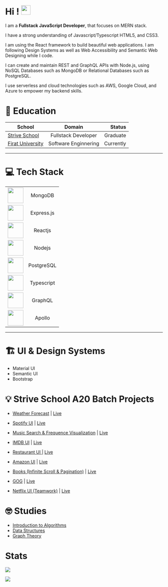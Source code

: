 
# Hi ! <img src="https://raw.githubusercontent.com/MartinHeinz/MartinHeinz/master/wave.gif" width="30px">

I am a **Fullstack JavaScript Developer**, that focuses on MERN stack.

I have a strong understanding of Javascript/Typescript HTML5, and CSS3.

I am using the React framework to build beautiful web applications. I am following Design Systems as well as Web Accessibility and Semantic Web Designing while I code. 

I can create and maintain REST and GraphQL APIs with Node.js, using NoSQL Databases such as MongoDB or Relational Databases such as PostgreSQL. 

I use serverless and cloud technologies such as AWS, Google Cloud, and Azure to empower my backend skills.

 



# 🎒 Education


| School        | Domain        | Status  |
| ------------- |:-------------:| -----:|
| [Strive School](https://strive.school/)| Fullstack Developer   |  Graduate |                  
| [Firat University](http://www.firat.edu.tr/en)     | Software Enginnering | Currently |
 


---------------------------------------------------------------------------


 # 💻 Tech Stack 
 
| |         |   
| ------------- |:-------------:|
| <img width="50px" src="https://kodyclemens.com/wp-content/uploads/2019/06/mdb.png"></img> |  MongoDB  |                 
|  <img width="50px" src="https://hackr.io/tutorials/learn-express-js/logo/logo-express-js?ver=1557508379"></img> |  Express.js  |                 
| <img width="50px" src="https://www.iconfinder.com/data/icons/logos-3/600/React.js_logo-512.png"></img> |  Reactjs  |                 
| <img width="50px" src="https://img.icons8.com/color/452/nodejs.png"></img> |  Nodejs  | 
|  <img width="50px" src="https://upload.wikimedia.org/wikipedia/commons/thumb/2/29/Postgresql_elephant.svg/745px-Postgresql_elephant.svg.png"></img> |  PostgreSQL  |     
| <img width="50px" src="https://raw.githubusercontent.com/rmolinamir/typescript-cheatsheet/master/TypeScript.png"></img> |  Typescript  |                 
| <img width="50px" src="https://upload.wikimedia.org/wikipedia/commons/thumb/1/17/GraphQL_Logo.svg/768px-GraphQL_Logo.svg.png"></img> |  GraphQL  |                 
| <img width="50px" src="https://res-3.cloudinary.com/crunchbase-production/image/upload/c_lpad,h_256,w_256,f_auto,q_auto:eco/helwg0zndgaizfnjcgae"></img> |  Apollo  |                 
--------------------------------------------------------------------------------

# 🏗️ UI & Design Systems

 * Material UI
 * Semantic UI
 * Bootstrap  
 
# 💡 Strive School A20 Batch Projects 
 
- [Weather Forecast](https://github.com/ubeytdemirr/strive-ts-weathermap) | [Live](https://ubeytdemirr.github.io/strive-ts-weathermap/#/)


- [Spotify UI](https://github.com/ubeytdemirr/strive-school-spotify-react) | [Live](https://ubeytdemirr.github.io/strive-school-spotify-react/#/)


- [Music Search & Frequence Visualization](https://github.com/ubeytdemirr/music-search-ts) | [Live](https://ubeytdemirr.github.io/music-search-ts/#/)


- [IMDB UI](https://github.com/ubeytdemirr/imdb-react) | [Live](https://ubeytdemirr.github.io/imdb-react/#/)


- [Restaurant UI ](https://github.com/ubeytdemirr/react-strive-restaurant) | [Live](https://ubeytdemirr.github.io/react-strive-restaurant/#/)


- [Amazon UI](https://github.com/ubeytdemirr/strivazon-client) | [Live](https://ubeytdemirr.github.io/strivazon-client/#/)

- [Books (Infinite Scroll & Pagination)](https://github.com/ubeytdemirr/strive-school-homeworks/tree/master/week8/day2/book-store) | [Live](https://strivebooks.imfast.io/)



- [GOG](https://github.com/ubeytdemirr/strive-school-homeworks/tree/master/week4/day5) | [Live](https://gogui.imfast.io/)


- [Netflix UI (Teamwork)](https://github.com/ubeytdemirr/strive-school-netflix-vanillajs) | [Live](https://fakeflix.imfast.io/)


# 🤓 Studies 

- [Introduction to Algorithms](https://github.com/ubeytdemirr/introduction-to-algorithms-js)
- [Data Structures](https://github.com/ubeytdemirr/datastructures-js)
- [Graph Theory](https://github.com/ubeytdemirr/graph-theory)

# Stats 

![](https://github-readme-stats.vercel.app/api/top-langs?username=ubeytdemirr&show_icons=true)

![](https://github-readme-stats.vercel.app/api?username=ubeytdemirr&show_icons=true)


